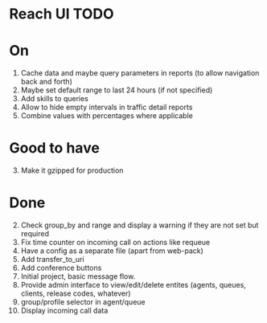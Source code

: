 # Reach UI TODO

# On

1. Cache data and maybe query parameters in reports (to allow navigation back and forth)
2. Maybe set default range to last 24 hours (if not specified)
3. Add skills to queries
4. Allow to hide empty intervals in traffic detail reports
5. Combine values with percentages where applicable

# Good to have

3. Make it gzipped for production

# Done

2. Check group_by and range and display a warning if they are not set but required
3. Fix time counter on incoming call on actions like requeue
2. Have a config as a separate file (apart from web-pack)
2. Add transfer_to_uri
3. Add conference buttons
1. Initial project, basic message flow.
2. Provide admin interface to view/edit/delete entites (agents, queues, clients, release codes, whatever)
3. group/profile selector in agent/queue
4. Display incoming call data
